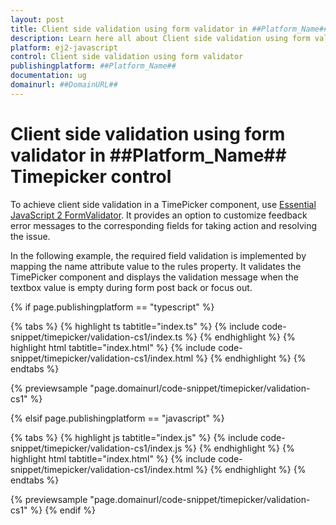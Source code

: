 ```yaml
---
layout: post
title: Client side validation using form validator in ##Platform_Name## Timepicker control | Syncfusion
description: Learn here all about Client side validation using form validator in Syncfusion ##Platform_Name## Timepicker control of Syncfusion Essential JS 2 and more.
platform: ej2-javascript
control: Client side validation using form validator 
publishingplatform: ##Platform_Name##
documentation: ug
domainurl: ##DomainURL##
---
```


# Client side validation using form validator in ##Platform_Name## Timepicker control

To achieve client side validation in a TimePicker component, use [Essential JavaScript 2 FormValidator](../../form-validator/). It provides an option to customize feedback error messages to the corresponding fields for taking action and resolving the issue.

In the following example, the required field validation is implemented by mapping the name attribute value to the rules property. It validates the TimePicker component and displays the validation message when the textbox value is empty during form post back or focus out.

{% if page.publishingplatform == "typescript" %}

 {% tabs %}
{% highlight ts tabtitle="index.ts" %}
{% include code-snippet/timepicker/validation-cs1/index.ts %}
{% endhighlight %}
{% highlight html tabtitle="index.html" %}
{% include code-snippet/timepicker/validation-cs1/index.html %}
{% endhighlight %}
{% endtabs %}
        
{% previewsample "page.domainurl/code-snippet/timepicker/validation-cs1" %}

{% elsif page.publishingplatform == "javascript" %}

{% tabs %}
{% highlight js tabtitle="index.js" %}
{% include code-snippet/timepicker/validation-cs1/index.js %}
{% endhighlight %}
{% highlight html tabtitle="index.html" %}
{% include code-snippet/timepicker/validation-cs1/index.html %}
{% endhighlight %}
{% endtabs %}

{% previewsample "page.domainurl/code-snippet/timepicker/validation-cs1" %}
{% endif %}
